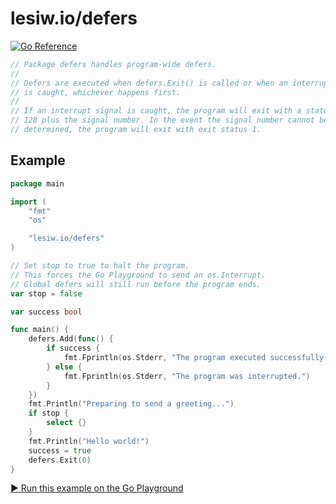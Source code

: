# lesiw.io/defers

[![Go Reference](https://pkg.go.dev/badge/lesiw.io/defers.svg)](https://pkg.go.dev/lesiw.io/defers)

``` go
// Package defers handles program-wide defers.
//
// Defers are executed when defers.Exit() is called or when an interrupt signal
// is caught, whichever happens first.
//
// If an interrupt signal is caught, the program will exit with a status of
// 128 plus the signal number. In the event the signal number cannot be
// determined, the program will exit with exit status 1.
```

## Example

``` go
package main

import (
    "fmt"
    "os"

    "lesiw.io/defers"
)

// Set stop to true to halt the program.
// This forces the Go Playground to send an os.Interrupt.
// Global defers will still run before the program ends.
var stop = false

var success bool

func main() {
    defers.Add(func() {
        if success {
            fmt.Fprintln(os.Stderr, "The program executed successfully.")
        } else {
            fmt.Fprintln(os.Stderr, "The program was interrupted.")
        }
    })
    fmt.Println("Preparing to send a greeting...")
    if stop {
        select {}
    }
    fmt.Println("Hello world!")
    success = true
    defers.Exit(0)
}
```

[▶️ Run this example on the Go Playground](https://go.dev/play/p/amY5VkD51QF)

